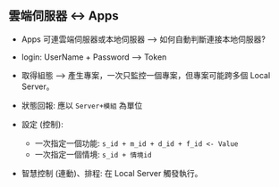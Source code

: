 雲端伺服器 ↔ Apps
---

* Apps 可連雲端伺服器或本地伺服器 --> 如何自動判斷連接本地伺服器?

* login: UserName + Password --> Token

* 取得組態 --> 產生專案，一次只監控一個專案，但專案可能跨多個 Local Server。

* 狀態回報: 應以 `Server+模組` 為單位

* 設定 (控制):
    * 一次指定一個功能: `s_id + m_id + d_id + f_id <- Value`
    * 一次指定一個情境: `s_id + 情境id`

* 智慧控制 (連動)、排程: 在 Local Server 觸發執行。
